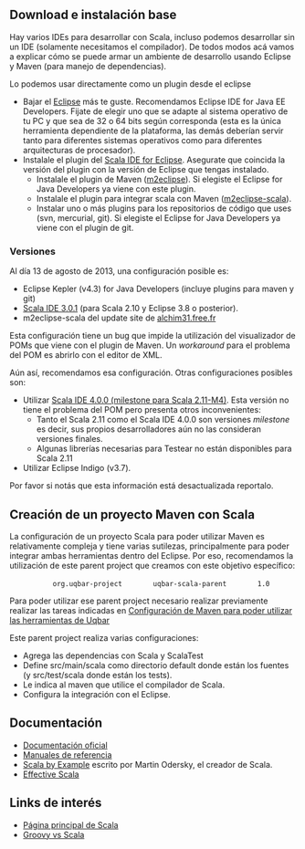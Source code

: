 Download e instalación base
---------------------------

Hay varios IDEs para desarrollar con Scala, incluso podemos desarrollar sin un IDE (solamente necesitamos el compilador). De todos modos acá vamos a explicar cómo se puede armar un ambiente de desarrollo usando Eclipse y Maven (para manejo de dependencias).

Lo podemos usar directamente como un plugin desde el eclipse

-   Bajar el [Eclipse](http://www.eclipse.org/downloads/) más te guste. Recomendamos Eclipse IDE for Java EE Developers. Fijate de elegir uno que se adapte al sistema operativo de tu PC y que sea de 32 o 64 bits según corresponda (esta es la única herramienta dependiente de la plataforma, las demás deberían servir tanto para diferentes sistemas operativos como para diferentes arquitecturas de procesador).
-   Instalale el plugin del [Scala IDE for Eclipse](http://scala-ide.org/download/current.html). Asegurate que coincida la versión del plugin con la versión de Eclipse que tengas instalado.
    -   Instalale el plugin de Maven ([m2eclipse](http://www.sonatype.org/m2eclipse)). Si elegiste el Eclipse for Java Developers ya viene con este plugin.
    -   Instalale el plugin para integrar scala con Maven ([m2eclipse-scala](https://github.com/sonatype/m2eclipse-scala)).
    -   Instalar uno o más plugins para los repositorios de código que uses (svn, mercurial, git). Si elegiste el Eclipse for Java Developers ya viene con el plugin de git.

### Versiones

Al día 13 de agosto de 2013, una configuración posible es:

-   Eclipse Kepler (v4.3) for Java Developers (incluye plugins para maven y git)
-   [Scala IDE 3.0.1](http://download.scala-ide.org/sdk/e38/scala210/stable/site) (para Scala 2.10 y Eclipse 3.8 o posterior).
-   m2eclipse-scala del update site de [alchim31.free.fr](http://alchim31.free.fr/m2e-scala/update-site)

Esta configuración tiene un bug que impide la utilización del visualizador de POMs que viene con el plugin de Maven. Un *workaround* para el problema del POM es abrirlo con el editor de XML.

Aún así, recomendamos esa configuración. Otras configuraciones posibles son:

-   Utilizar [Scala IDE 4.0.0 (milestone para Scala 2.11-M4)](http://scala-ide.org/download/milestone.html). Esta versión no tiene el problema del POM pero presenta otros inconvenientes:
    -   Tanto el Scala 2.11 como el Scala IDE 4.0.0 son versiones *milestone* es decir, sus propios desarrolladores aún no las consideran versiones finales.
    -   Algunas librerías necesarias para Testear no están disponibles para Scala 2.11
-   Utilizar Eclipse Indigo (v3.7).

Por favor si notás que esta información está desactualizada reportalo.

Creación de un proyecto Maven con Scala
---------------------------------------

La configuración de un proyecto Scala para poder utilizar Maven es relativamente compleja y tiene varias sutilezas, principalmente para poder integrar ambas herramientas dentro del Eclipse. Por eso, recomendamos la utilización de este parent project que creamos con este objetivo específico:

`   `<parent>
`       `<groupId>`org.uqbar-project`</groupId>
`       `<artifactId>`uqbar-scala-parent`</artifactId>
`       `<version>`1.0`</version>
`   `</parent>

Para poder utilizar ese parent project necesario realizar previamente realizar las tareas indicadas en [Configuración de Maven para poder utilizar las herramientas de Uqbar](configuracion-de-maven-para-poder-utilizar-las-herramientas-de-uqbar.md)

Este parent project realiza varias configuraciones:

-   Agrega las dependencias con Scala y ScalaTest
-   Define src/main/scala como directorio default donde están los fuentes (y src/test/scala donde están los tests).
-   Le indica al maven que utilice el compilador de Scala.
-   Configura la integración con el Eclipse.

Documentación
-------------

-   [Documentación oficial](http://www.scala-lang.org/node/197)
-   [Manuales de referencia](http://www.scala-lang.org/node/198)
-   [Scala by Example](http://www.scala-lang.org/docu/files/ScalaByExample.pdf#) escrito por Martin Odersky, el creador de Scala.
-   [Effective Scala](http://twitter.github.io/effectivescala/)

Links de interés
----------------

-   [Página principal de Scala](http://www.scala-lang.org/)
-   [Groovy vs Scala](groovy-vs-scala.md)

